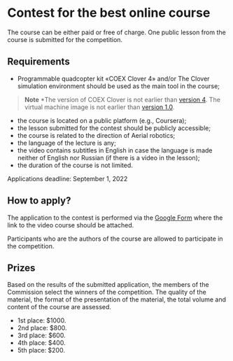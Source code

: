 # Contest for the best online course
The course can be either paid or free of charge. One public lesson from the course is submitted for the competition.
## Requirements
* Programmable quadcopter kit «COEX Clover 4» and/or The Clover simulation environment should be used as the main tool in the course;
> **Note** *The version of COEX Clover is not earlier than [version 4](https://clover.coex.tech/en/assemble_4.html). The virtual machine image is not earlier than [version 1.0](https://github.com/CopterExpress/clover_vm/releases/tag/v1.0). 
* the course is located on a public platform (e.g., Coursera);
* the lesson submitted for the contest should be publicly accessible;
* the course is related to the direction of Aerial robotics;
* the language of the lecture is any; 
* the video contains subtitles in English in case the language is made neither of  English nor Russian (if there is a video in the lesson);
*  the duration of the course is not limited.

Applications deadline: September 1, 2022

## How to apply?
The application to the contest is performed via the [Google Form](https://docs.google.com/forms/d/e/1FAIpQLSdf2Q68X4hPnFE9f3EP95AxPNnzHKqIsFHtTRT6EBKiH93wzg/viewform) where the link to the video course should be attached. 

Participants who are the authors of the course are allowed to participate in the competition.

## Prizes
Based on the results of the submitted application, the members of the Commission select the winners of the competition. The quality of the material, the format of the presentation of the material, the total volume and content of the course are assessed.

- 1st place: $1000.
- 2nd place: $800.
- 3rd place: $600.
- 4th place: $400. 
- 5th place: $200. 

